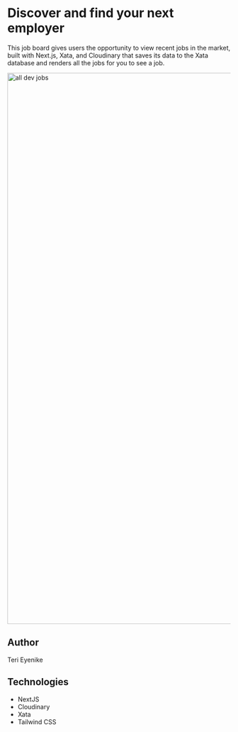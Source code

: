 # Discover and find your next employer

This job board gives users the opportunity to view recent jobs in the market, built with Next.js, Xata, and Cloudinary that saves its data to the Xata database and renders all the jobs for you to see a job.

<img width="1242" alt="all dev jobs" src="https://user-images.githubusercontent.com/25850598/200447477-849a94a1-ef41-4e9d-80a8-83a06f96f76e.png">

## Author

Teri Eyenike

## Technologies

- NextJS
- Cloudinary
- Xata
- Tailwind CSS
